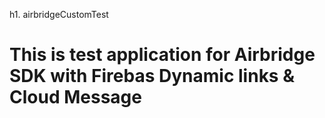 h1. airbridgeCustomTest

# This is test application for Airbridge SDK with Firebas Dynamic links & Cloud Message
